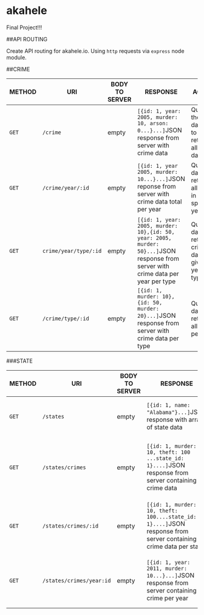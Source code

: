 # akahele
Final Project!!!

##API ROUTING

Create API routing for akahele.io.  Using `http` requests via `express` node module.

##CRIME

|**METHOD**|**URI**|**BODY TO SERVER**|**RESPONSE**|**ACTION**|
|---|---|---|---|---|
|`GET`|`/crime`|empty|```[{id: 1, year: 2005, murder: 10, arson: 0...}...]```JSON response from server with crime data|Query to the database to retrieve all crime data|
|`GET`|`/crime/year/:id`|empty|```[{id: 1, year 2005, murder: 10...}...]```JSON reponse from server with crime data total per year|Query to database retrieving all crime in a specific year|
|`GET`|`crime/year/type/:id`|empty|```[{id: 1, year: 2005, murder: 10},{id: 50, year: 2005, murder: 50}...]```JSON response from server with crime data per year per type|Query to database retrieving crime data in a given year per type|
|`GET`|`/crime/type/:id`|empty|```[{id: 1, murder: 10},{id: 50, murder: 20}...]```JSON response from server with crime data per type|Query database retrieving all crime per type|

###STATE

|**METHOD**|**URI**|**BODY TO SERVER**|**RESPONSE**|**ACTION**|
|---|---|---|---|---|
|`GET`|`/states`|empty|```[{id: 1, name: "Alabama"}...]```JSON response with array of state data|Query all data from State table|
|`GET`|`/states/crimes`|empty|```[{id: 1, murder: 10, theft: 100 ...state_id: 1}....]```JSON response from server containing crime data|Query **CRIME** table data `joining` with **STATE** table|
|`GET`|`/states/crimes/:id`|empty|```[{id: 1, murder: 10, theft: 100....state_id: 1}....]```JSON response from server containing crime data per state|Query **CRIME** table data by specific **STATE** id|
|`GET`|`/states/crimes/year:id`|empty|```[{id: 1, year: 2011, murder: 10...}...]```JSON response from server containing crime per year|Query **CRIME** data by specific `year` column in table|
